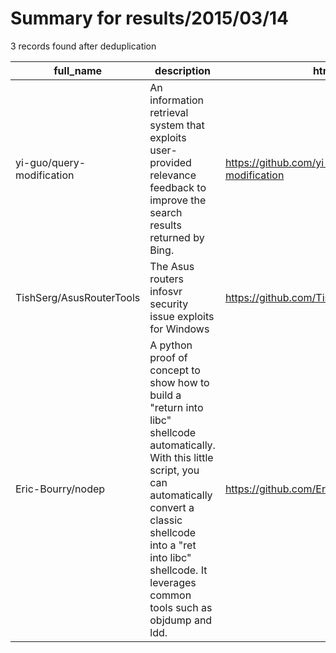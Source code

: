 
# Summary for results/2015/03/14
    
3 records found after deduplication

| full_name | description | html_url | matched_list | matched_count | pushed_at | size | stargazers_count | language | forks_count |
|---------------------------|--------------------------------------------------------------------------------------------------------------------------------------------------------------------------------------------------------------------------------------------------------------|----------------------------------------------|----------------|-----------------|---------------------------|--------|--------------------|------------|---------------|
| yi-guo/query-modification | An information retrieval system that exploits user-provided relevance feedback to improve the search results returned by Bing. | https://github.com/yi-guo/query-modification | ['exploit'] | 1 | 2015-03-14 22:28:37+00:00 | 216 | 2 | Java | 0 |
| TishSerg/AsusRouterTools | The Asus routers infosvr security issue exploits for Windows | https://github.com/TishSerg/AsusRouterTools | ['exploit'] | 1 | 2015-03-14 17:40:17+00:00 | 185 | 9 | C++ | 3 |
| Eric-Bourry/nodep | A python proof of concept to show how to build a "return into libc" shellcode automatically. With this little script, you can automatically convert a classic shellcode into a "ret into libc" shellcode. It leverages common tools such as objdump and ldd. | https://github.com/Eric-Bourry/nodep | ['shellcode'] | 1 | 2015-03-14 16:50:46+00:00 | 152 | 4 | Python | 0 |
